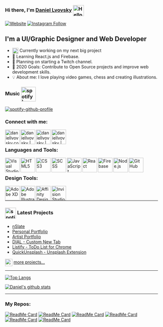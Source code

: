 ### Hi there, I'm [Daniel Lvovsky][website] <img align="center" alt="Hello | Hello" width="36" src="https://img.icons8.com/material/36/000000/hello.png" /> 

[![Website](https://img.shields.io/website?label=daniellvovsky.com&style=for-the-badge&url=https://daniellvovsky.com/&logo=netlify&color=00C7B7)](https://daniellvovsky.com/)
[![Instagram Follow](https://img.shields.io/badge/instagram-Follow-E4405F?style=for-the-badge&logo=instagram)](https://www.instagram.com/daniel_lvovsky/)

## I'm a UI/Graphic Designer and Web Developer

- <img align="center" alt="Hello | Hello" width="20" src="https://img.icons8.com/color/20/000000/approve-and-update.png" /> Currently working on my next big project
- 🎯 Learning React.js and Firebase.
- 🎯 Planning on starting a Twitch channel.
- 🎯 2020 Goals: Contribute to Open Source projects and improve web development skills.
- 💡 About me: I love playing video games, chess and creating illustrations.

### Music [<img align="center" alt="spotify | Spotify" width="48px" src="https://img.icons8.com/fluent/48/000000/spotify.png" />][spotify]
[![spotify-github-profile](https://spotify-github-profile.vercel.app/api/view?uid=2aolsolnndhc7gontaq2ujdth&cover_image=true)](https://spotify-github-profile.vercel.app/api/view?uid=2aolsolnndhc7gontaq2ujdth&redirect=true)



### Connect with me:

[<img align="left" alt="daniellvovsky.com" width="48px" src="https://img.icons8.com/fluent/48/000000/domain.png" />][website]
[<img align="left" alt="daniellvovsky | Behance" width="48px" src="https://img.icons8.com/color/48/000000/behance.png" />][behance]
[<img align="left" alt="daniellvovsky | LinkedIn" width="48px" src="https://img.icons8.com/fluent/48/000000/linkedin.png" />][linkedin]
[<img align="left" alt="daniellvovsky | Instagram" width="48px" src="https://img.icons8.com/fluent/48/000000/instagram-new.png" />][instagram]
<br />
<br />

### Languages and Tools:

[<img align="left" alt="Visual Studio Code" width="48px" src="https://img.icons8.com/fluent/48/000000/visual-studio-code-2019.png" />][website]
[<img align="left" alt="HTML5" width="48px" src="https://img.icons8.com/color/48/000000/html-5.png" />][website]
[<img align="left" alt="CSS3" width="48px" src="https://img.icons8.com/color/48/000000/css3.png" />][website]
[<img align="left" alt="SCSS" width="48px" src="https://img.icons8.com/color/48/000000/sass-avatar.png" />][website]
[<img align="left" alt="JavaScript" width="48px" src="https://img.icons8.com/color/48/000000/javascript.png" />][website]
[<img align="left" alt="React" width="48px" src="https://img.icons8.com/color/48/000000/react-native.png" />][website]
[<img align="left" alt="Firebase" width="48px" src="https://img.icons8.com/color/48/000000/firebase.png" />][website]
[<img align="left" alt="Node.js" width="48px" src="https://img.icons8.com/color/48/000000/nodejs.png" />][website]
[<img align="left" alt="GitHub" width="48px" src="https://img.icons8.com/fluent/48/000000/github.png" />][website]
<br />
<br />

### Design Tools:

[<img align="left" alt="Adobe XD" width="48px" src="https://img.icons8.com/color/48/000000/adobe-xd.png" />][website]
[<img align="left" alt="Adobe Illustrator" width="48px" src="https://img.icons8.com/color/48/000000/adobe-illustrator.png" />][website]
[<img align="left" alt="Affinity Designer" width="48px" src="https://img.icons8.com/ios-filled/50/000000/affinity-photo.png" />][website]
[<img align="left" alt="Invision Studio" width="48px" src="https://img.icons8.com/windows/64/000000/invision.png" />][website]

<br />
<br />

---

### <img align="center" alt="spotify | Spotify" width="36px" src="https://img.icons8.com/fluent/36/000000/project.png" /> Latest Projects 

<!-- Project:START -->
- [nSlate](https://newslate.netlify.app/login)
- [Personal Portfolio](https://daniellvovsky.com/)
- [Artist Portfolio](https://steftheartist.netlify.app/)
- [DIAL - Custom New Tab](https://chrome.google.com/webstore/detail/new-tab-dial/jhcadhkfandbknkhibmfojeibbgjehmn?hl=en&authuser=0)
- [Listify - ToDo List for Chrome](https://chrome.google.com/webstore/detail/todo-listlistify/mlighlkbfofpeoeolijmolchjdifcbpo?hl=en&authuser=0)
- [QuickUnsplash - Unsplash Extension](https://chrome.google.com/webstore/detail/quick-unsplash/bcehcdieplbonpeognpgfkpldfknbgkh?hl=en-US)
<!-- Project:END -->

<img align="center" alt="spotify | Spotify" width="24px" src="https://img.icons8.com/fluent-systems-filled/24/000000/more.png" /> [more projects...](https://daniellvovsky.com/)

---

[![Top Langs](https://github-readme-stats.vercel.app/api/top-langs/?username=DanielLvovsky&layout=compact)](https://github.com/DanielLvovsky)





[![Daniel's github stats](https://github-readme-stats.vercel.app/api?username=DanielLvovsky&theme=nord&show_icons=true)](https://github.com/DanielLvovsky)



---
### My Repos:

[![ReadMe Card](https://github-readme-stats.vercel.app/api/pin/?username=DanielLvovsky&repo=nSlate&theme=nord)](https://github.com/DanielLvovsky/nSlate)
[![ReadMe Card](https://github-readme-stats.vercel.app/api/pin/?username=DanielLvovsky&repo=StefTheArtist&theme=nord)](https://github.com/DanielLvovsky/StefTheArtist)
[![ReadMe Card](https://github-readme-stats.vercel.app/api/pin/?username=DanielLvovsky&repo=QuickUnsplash&theme=nord)](https://github.com/DanielLvovsky/QuickUnsplash)
[![ReadMe Card](https://github-readme-stats.vercel.app/api/pin/?username=DanielLvovsky&repo=DIAL&theme=nord)](https://github.com/DanielLvovsky/DIAL)
[![ReadMe Card](https://github-readme-stats.vercel.app/api/pin/?username=DanielLvovsky&repo=Listify&theme=nord)](https://github.com/DanielLvovsky/Listify)
[![ReadMe Card](https://github-readme-stats.vercel.app/api/pin/?username=DanielLvovsky&repo=InstagramBot&theme=nord)](https://github.com/DanielLvovsky/InstagramBot)


[website]: https://daniellvovsky.com
[spotify]: https://open.spotify.com/playlist/0Vc9v8CbKciq75y2x7dMP5
[extension]: https://chrome.google.com/webstore/detail/new-tab-dial/jhcadhkfandbknkhibmfojeibbgjehmn?hl=en&authuser=0
[behance]: https://www.behance.net/daniel_lvovsky
[youtube]: https://youtube.com/codeSTACKr
[instagram]: https://instagram.com/daniel_lvovsky
[linkedin]: https://linkedin.com/in/daniel-lvovsky-b68614183
[webdevplaylist]: https://daniellvovsky.com/
[jsplaylist]: https://www.youtube.com/playlist?list=PLkwxH9e_vrALRJKu7wfXby3MKeflhTu6B
[cssplaylist]: https://www.youtube.com/playlist?list=PLkwxH9e_vrALSdvZuEh6gqQdmDoDIoqz4
[reactplaylist]: https://www.youtube.com/playlist?list=PLkwxH9e_vrAK4TdffpxKY3QGyHCpxFcQ0
